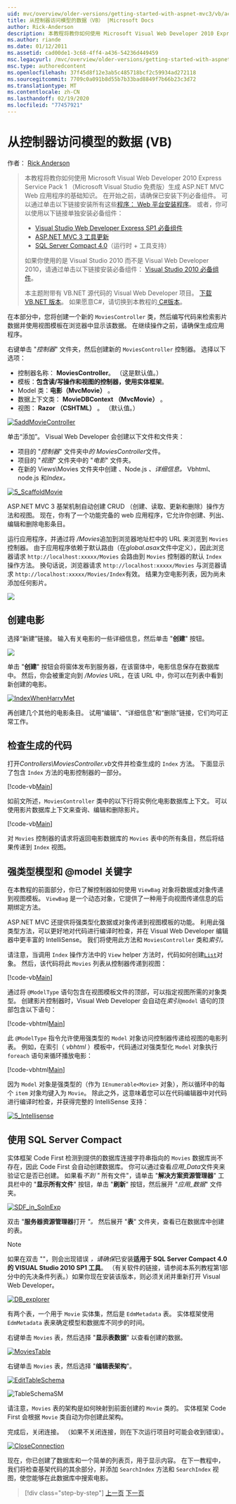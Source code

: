 ```yaml
---
uid: mvc/overview/older-versions/getting-started-with-aspnet-mvc3/vb/accessing-your-models-data-from-a-controller
title: 从控制器访问模型的数据（VB） |Microsoft Docs
author: Rick-Anderson
description: 本教程将教你如何使用 Microsoft Visual Web Developer 2010 Express Service Pack 1 构建 ASP.NET MVC Web 应用程序的基础知识 。
ms.author: riande
ms.date: 01/12/2011
ms.assetid: cad00de1-3c68-4ff4-a436-54236d449459
msc.legacyurl: /mvc/overview/older-versions/getting-started-with-aspnet-mvc3/vb/accessing-your-models-data-from-a-controller
msc.type: authoredcontent
ms.openlocfilehash: 37f45d8f12e3ab5c485718bcf2c59934ad272118
ms.sourcegitcommit: 7709c0a091b8d55b7b33bad8849f7b66b23c3d72
ms.translationtype: MT
ms.contentlocale: zh-CN
ms.lasthandoff: 02/19/2020
ms.locfileid: "77457921"
---
```

# <a name="accessing-your-models-data-from-a-controller-vb"></a>从控制器访问模型的数据 (VB)

作者： [Rick Anderson](https://twitter.com/RickAndMSFT)

> 本教程将教你如何使用 Microsoft Visual Web Developer 2010 Express Service Pack 1 （Microsoft Visual Studio 免费版）生成 ASP.NET MVC Web 应用程序的基础知识。 在开始之前，请确保已安装下列必备组件。 可以通过单击以下链接安装所有这些[程序： Web 平台安装程序](https://www.microsoft.com/web/gallery/install.aspx?appid=VWD2010SP1Pack)。 或者，你可以使用以下链接单独安装必备组件：
> 
> - [Visual Studio Web Developer Express SP1 必备组件](https://www.microsoft.com/web/gallery/install.aspx?appid=VWD2010SP1Pack)
> - [ASP.NET MVC 3 工具更新](https://www.microsoft.com/web/gallery/install.aspx?appsxml=&amp;appid=MVC3)
> - [SQL Server Compact 4.0](https://www.microsoft.com/web/gallery/install.aspx?appid=SQLCE;SQLCEVSTools_4_0)（运行时 + 工具支持）
> 
> 如果你使用的是 Visual Studio 2010 而不是 Visual Web Developer 2010，请通过单击以下链接安装必备组件： [Visual Studio 2010 必备组件](https://www.microsoft.com/web/gallery/install.aspx?appsxml=&amp;appid=VS2010SP1Pack)。
> 
> 本主题附带有 VB.NET 源代码的 Visual Web Developer 项目。 [下载 VB.NET 版本](https://code.msdn.microsoft.com/Introduction-to-MVC-3-10d1b098)。 如果愿意C#，请切换到本教程的[ C#版本](../cs/accessing-your-models-data-from-a-controller.md)。

在本部分中，您将创建一个新的 `MoviesController` 类，然后编写代码来检索影片数据并使用视图模板在浏览器中显示该数据。 在继续操作之前，请确保生成应用程序。

右键单击 "*控制器*" 文件夹，然后创建新的 `MoviesController` 控制器。 选择以下选项：

- 控制器名称： **MoviesController**。 （这是默认值。）
- 模板：**包含读/写操作和视图的控制器，使用实体框架**。
- Model 类：**电影（MvcMovie）** 。
- 数据上下文类： **MovieDBContext （MvcMovie）** 。
- 视图： **Razor （CSHTML）** 。 （默认值。）

[![5addMovieController](accessing-your-models-data-from-a-controller/_static/image2.png)](accessing-your-models-data-from-a-controller/_static/image1.png)

单击“添加”。 Visual Web Developer 会创建以下文件和文件夹：

- 项目的 "*控制器*" 文件夹中*的 MoviesController*文件。
- 项目的 "*视图*" 文件夹中的 "*电影*" 文件夹。
- 在新的 Views\Movies 文件夹中创建 、Node.js *、详细信息。* Vbhtml、node.js 和*Index。*

[![5_ScaffoldMovie](accessing-your-models-data-from-a-controller/_static/image4.png)](accessing-your-models-data-from-a-controller/_static/image3.png)

ASP.NET MVC 3 基架机制自动创建 CRUD （创建、读取、更新和删除）操作方法和视图。 现在，你有了一个功能完备的 web 应用程序，它允许你创建、列出、编辑和删除电影条目。

运行应用程序，并通过将 */Movies*追加到浏览器地址栏中的 URL 来浏览到 `Movies` 控制器。 由于应用程序依赖于默认路由（在*global.asax*文件中定义），因此浏览器请求 `http://localhost:xxxxx/Movies` 会路由到 `Movies` 控制器的默认 `Index` 操作方法。 换句话说，浏览器请求 `http://localhost:xxxxx/Movies` 与浏览器请求 `http://localhost:xxxxx/Movies/Index`有效。 结果为空电影列表，因为尚未添加任何影片。

![](accessing-your-models-data-from-a-controller/_static/image5.png)

## <a name="creating-a-movie"></a>创建电影

选择“新建”链接。 输入有关电影的一些详细信息，然后单击 "**创建**" 按钮。

![](accessing-your-models-data-from-a-controller/_static/image6.png)

单击 "**创建**" 按钮会将窗体发布到服务器，在该窗体中，电影信息保存在数据库中。 然后，你会被重定向到 */Movies* URL，在该 URL 中，你可以在列表中看到新创建的电影。

[![IndexWhenHarryMet](accessing-your-models-data-from-a-controller/_static/image8.png)](accessing-your-models-data-from-a-controller/_static/image7.png)

再创建几个其他的电影条目。 试用“编辑”、“详细信息”和“删除”链接，它们均可正常工作。

## <a name="examining-the-generated-code"></a>检查生成的代码

打开*Controllers\MoviesController.vb*文件并检查生成的 `Index` 方法。 下面显示了包含 `Index` 方法的电影控制器的一部分。

[!code-vb[Main](accessing-your-models-data-from-a-controller/samples/sample1.vb)]

如前文所述，`MoviesController` 类中的以下行将实例化电影数据库上下文。 可以使用影片数据库上下文来查询、编辑和删除影片。

[!code-vb[Main](accessing-your-models-data-from-a-controller/samples/sample2.vb)]

对 `Movies` 控制器的请求将返回电影数据库的 `Movies` 表中的所有条目，然后将结果传递到 `Index` 视图。

## <a name="strongly-typed-models-and-the-model-keyword"></a>强类型模型和 @model 关键字

在本教程的前面部分，你已了解控制器如何使用 `ViewBag` 对象将数据或对象传递到视图模板。 `ViewBag` 是一个动态对象，它提供了一种用于向视图传递信息的后期绑定方法。

ASP.NET MVC 还提供将强类型化数据或对象传递到视图模板的功能。 利用此强类型方法，可以更好地对代码进行编译时检查，并在 Visual Web Developer 编辑器中更丰富的 IntelliSense。 我们将使用此方法和 `MoviesController` 类和*索引。*

请注意，当调用 `Index` 操作方法中的 `View` helper 方法时，代码如何创建[`List`](https://msdn.microsoft.com/library/6sh2ey19.aspx)对象。 然后，该代码将此 `Movies` 列表从控制器传递到视图：

[!code-vb[Main](accessing-your-models-data-from-a-controller/samples/sample3.vb)]

通过将 `@ModelType` 语句包含在视图模板文件的顶部，可以指定视图所需的对象类型。 创建影片控制器时，Visual Web Developer 会自动在*索引*`@model` 语句的顶部包含以下语句：

[!code-vbhtml[Main](accessing-your-models-data-from-a-controller/samples/sample4.vbhtml)]

此 `@ModelType` 指令允许使用强类型的 `Model` 对象访问控制器传递给视图的电影列表。 例如，在索引（ *vbhtml* ）模板中，代码通过对强类型化 `Model` 对象执行 `foreach` 语句来循环播放电影：

[!code-vbhtml[Main](accessing-your-models-data-from-a-controller/samples/sample5.vbhtml)]

因为 `Model` 对象是强类型的（作为 `IEnumerable<Movie>` 对象），所以循环中的每个 `item` 对象均键入为 `Movie`。 除此之外，这意味着您可以在代码编辑器中对代码进行编译时检查，并获得完整的 IntelliSense 支持：

[![5_Intellisense](accessing-your-models-data-from-a-controller/_static/image10.png)](accessing-your-models-data-from-a-controller/_static/image9.png)

## <a name="working-with-sql-server-compact"></a>使用 SQL Server Compact

实体框架 Code First 检测到提供的数据库连接字符串指向的 `Movies` 数据库尚不存在，因此 Code First 会自动创建数据库。 你可以通过查看*应用\_Data*文件夹来验证它是否已创建。 如果看*不到 "* 所有文件"，请单击 "**解决方案资源管理器**" 工具栏中的 "**显示所有文件**" 按钮，单击 "**刷新**" 按钮，然后展开 "*应用\_数据*" 文件夹。

[![SDF_in_SolnExp](accessing-your-models-data-from-a-controller/_static/image12.png)](accessing-your-models-data-from-a-controller/_static/image11.png)

双击 "**服务器资源管理器**打开 *"。* 然后展开 "**表**" 文件夹，查看已在数据库中创建的表。

> [!NOTE]
> 如果在双击 ""，则会出现错误 *，请确保*已安装**适用于 SQL Server Compact 4.0 的 VISUAL Studio 2010 SP1 工具**。 （有关软件的链接，请参阅本系列教程第1部分中的先决条件列表。）如果你现在安装该版本，则必须关闭并重新打开 Visual Web Developer。

[![DB_explorer](accessing-your-models-data-from-a-controller/_static/image14.png)](accessing-your-models-data-from-a-controller/_static/image13.png)

有两个表，一个用于 `Movie` 实体集，然后是 `EdmMetadata` 表。 实体框架使用 `EdmMetadata` 表来确定模型和数据库不同步的时间。

右键单击 `Movies` 表，然后选择 "**显示表数据**" 以查看创建的数据。

[![MoviesTable](accessing-your-models-data-from-a-controller/_static/image16.png)](accessing-your-models-data-from-a-controller/_static/image15.png)

右键单击 `Movies` 表，然后选择 "**编辑表架构**"。

[![EditTableSchema](accessing-your-models-data-from-a-controller/_static/image18.png)](accessing-your-models-data-from-a-controller/_static/image17.png)

![TableSchemaSM](accessing-your-models-data-from-a-controller/_static/image19.png)

请注意，`Movies` 表的架构是如何映射到前面创建的 `Movie` 类的。 实体框架 Code First 会根据 `Movie` 类自动为你创建此架构。

完成后，关闭连接。 （如果不关闭连接，则在下次运行项目时可能会收到错误）。

[![CloseConnection](accessing-your-models-data-from-a-controller/_static/image21.png)](accessing-your-models-data-from-a-controller/_static/image20.png)

现在，你已创建了数据库和一个简单的列表页，用于显示内容。 在下一教程中，我们将检查基架代码的其余部分，并添加 `SearchIndex` 方法和 `SearchIndex` 视图，使您能够在此数据库中搜索电影。

> [!div class="step-by-step"]
> [上一页](adding-a-model.md)
> [下一页](examining-the-edit-methods-and-edit-view.md)
